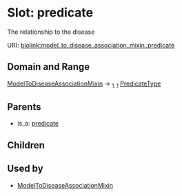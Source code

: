 
# Slot: predicate


The relationship to the disease

URI: [biolink:model_to_disease_association_mixin_predicate](https://w3id.org/biolink/vocab/model_to_disease_association_mixin_predicate)


## Domain and Range

[ModelToDiseaseAssociationMixin](ModelToDiseaseAssociationMixin.md) &#8594;  <sub>1..1</sub> [PredicateType](types/PredicateType.md)

## Parents

 *  is_a: [predicate](predicate.md)

## Children


## Used by

 * [ModelToDiseaseAssociationMixin](ModelToDiseaseAssociationMixin.md)
